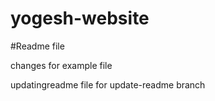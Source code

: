 # yogesh-website

#Readme file

changes for example file

updatingreadme file for update-readme branch